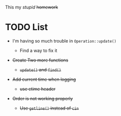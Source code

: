 
This my *stupid* <del>homework</del>

<a id="orgd8a986d"></a>

# TODO List

-   I'm having so much trouble in `Operation::update()`
    - Find a way to fix it

-   <del>Create Two more functions</del>
    -  <del>`update()` and `find()`</del>


-   <del>Add current time when logging</del>
    - <del>use ctime header</del>


-   <del>Order is not working properly</del>
    -   <del>Use `getline()` instead of `cin`</del>

